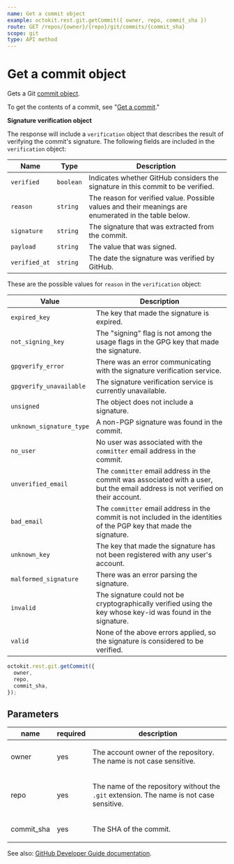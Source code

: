 ```yaml
---
name: Get a commit object
example: octokit.rest.git.getCommit({ owner, repo, commit_sha })
route: GET /repos/{owner}/{repo}/git/commits/{commit_sha}
scope: git
type: API method
---
```


# Get a commit object

Gets a Git [commit object](https://git-scm.com/book/en/v2/Git-Internals-Git-Objects).

To get the contents of a commit, see "[Get a commit](/rest/commits/commits#get-a-commit)."

**Signature verification object**

The response will include a `verification` object that describes the result of verifying the commit's signature. The following fields are included in the `verification` object:

| Name          | Type      | Description                                                                                          |
| ------------- | --------- | ---------------------------------------------------------------------------------------------------- |
| `verified`    | `boolean` | Indicates whether GitHub considers the signature in this commit to be verified.                      |
| `reason`      | `string`  | The reason for verified value. Possible values and their meanings are enumerated in the table below. |
| `signature`   | `string`  | The signature that was extracted from the commit.                                                    |
| `payload`     | `string`  | The value that was signed.                                                                           |
| `verified_at` | `string`  | The date the signature was verified by GitHub.                                                       |

These are the possible values for `reason` in the `verification` object:

| Value                    | Description                                                                                                                     |
| ------------------------ | ------------------------------------------------------------------------------------------------------------------------------- |
| `expired_key`            | The key that made the signature is expired.                                                                                     |
| `not_signing_key`        | The "signing" flag is not among the usage flags in the GPG key that made the signature.                                         |
| `gpgverify_error`        | There was an error communicating with the signature verification service.                                                       |
| `gpgverify_unavailable`  | The signature verification service is currently unavailable.                                                                    |
| `unsigned`               | The object does not include a signature.                                                                                        |
| `unknown_signature_type` | A non-PGP signature was found in the commit.                                                                                    |
| `no_user`                | No user was associated with the `committer` email address in the commit.                                                        |
| `unverified_email`       | The `committer` email address in the commit was associated with a user, but the email address is not verified on their account. |
| `bad_email`              | The `committer` email address in the commit is not included in the identities of the PGP key that made the signature.           |
| `unknown_key`            | The key that made the signature has not been registered with any user's account.                                                |
| `malformed_signature`    | There was an error parsing the signature.                                                                                       |
| `invalid`                | The signature could not be cryptographically verified using the key whose key-id was found in the signature.                    |
| `valid`                  | None of the above errors applied, so the signature is considered to be verified.                                                |

```js
octokit.rest.git.getCommit({
  owner,
  repo,
  commit_sha,
});
```

## Parameters

<table>
  <thead>
    <tr>
      <th>name</th>
      <th>required</th>
      <th>description</th>
    </tr>
  </thead>
  <tbody>
    <tr><td>owner</td><td>yes</td><td>

The account owner of the repository. The name is not case sensitive.

</td></tr>
<tr><td>repo</td><td>yes</td><td>

The name of the repository without the `.git` extension. The name is not case sensitive.

</td></tr>
<tr><td>commit_sha</td><td>yes</td><td>

The SHA of the commit.

</td></tr>
  </tbody>
</table>

See also: [GitHub Developer Guide documentation](https://docs.github.com/rest/git/commits#get-a-commit-object).
